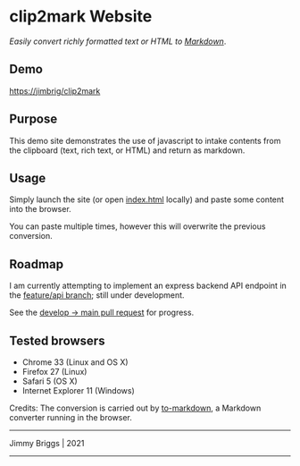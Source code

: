 # clip2mark Website

*Easily convert richly formatted text or HTML to [Markdown](http://daringfireball.net/projects/markdown/syntax)*.

## Demo

<https://jimbrig/clip2mark>

## Purpose

This demo site demonstrates the use of javascript to intake contents from the clipboard (text, rich text, or HTML) and 
return as markdown.

## Usage

Simply launch the site (or open [index.html](index.html) locally) and paste some content into the browser.

You can paste multiple times, however this will overwrite the previous conversion.

## Roadmap

I am currently attempting to implement an express backend API endpoint in the [feature/api branch](https://github.com/jimbrig/clip2mark/tree/feature/api); still under development.

See the [develop -> main pull request](https://github.com/jimbrig/clip2mark/pull/1) for progress.

## Tested browsers

-   Chrome 33 (Linux and OS X)
-   Firefox 27 (Linux)
-   Safari 5 (OS X)
-   Internet Explorer 11 (Windows)

Credits: The conversion is carried out by [to-markdown](https://github.com/domchristie/to-markdown), a Markdown converter running in the browser.

***

Jimmy Briggs | 2021

***

